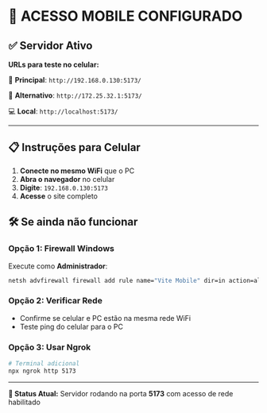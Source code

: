 # 🚀 ACESSO MOBILE CONFIGURADO

## ✅ Servidor Ativo

**URLs para teste no celular:**

📱 **Principal**: `http://192.168.0.130:5173/`

📱 **Alternativo**: `http://172.25.32.1:5173/`

💻 **Local**: `http://localhost:5173/`

---

## 📋 Instruções para Celular

1. **Conecte no mesmo WiFi** que o PC
2. **Abra o navegador** no celular  
3. **Digite**: `192.168.0.130:5173`
4. **Acesse** o site completo

## 🛠️ Se ainda não funcionar

### Opção 1: Firewall Windows
Execute como **Administrador**:
```cmd
netsh advfirewall firewall add rule name="Vite Mobile" dir=in action=allow protocol=TCP localport=5173
```

### Opção 2: Verificar Rede
- Confirme se celular e PC estão na mesma rede WiFi
- Teste ping do celular para o PC

### Opção 3: Usar Ngrok
```bash
# Terminal adicional
npx ngrok http 5173
```

---

**🎯 Status Atual:** Servidor rodando na porta **5173** com acesso de rede habilitado